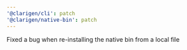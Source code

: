 ```yaml
---
'@clarigen/cli': patch
'@clarigen/native-bin': patch
---
```


Fixed a bug when re-installing the native bin from a local file
